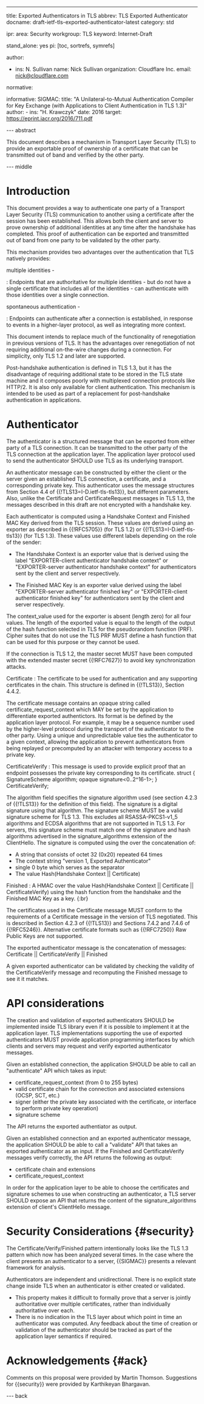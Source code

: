 ---
title: Exported Authenticators in TLS
abbrev: TLS Exported Authenticator
docname: draft-ietf-tls-exported-authenticator-latest
category: std

ipr:
area: Security
workgroup: TLS
keyword: Internet-Draft

stand_alone: yes
pi: [toc, sortrefs, symrefs]

author:
 -  ins: N. Sullivan
    name: Nick Sullivan
    organization: Cloudflare Inc.
    email: nick@cloudflare.com

normative:

informative:
  SIGMAC:
    title: "A Unilateral-to-Mutual Authentication Compiler for Key Exchange (with Applications to Client Authentication in TLS 1.3)"
    author:
    -
      ins: "H. Krawczyk"
    date: 2016
    target: https://eprint.iacr.org/2016/711.pdf



--- abstract

This document describes a mechanism in Transport Layer Security (TLS) to
provide an exportable proof of ownership of a certificate that can be
transmitted out of band and verified by the other party.

--- middle

# Introduction

This document provides a way to authenticate one party of a Transport Layer
Security (TLS) communication to another using a certificate after the session
has been established.  This allows both the client and server to prove ownership
of additional identities at any time after the handshake has completed.  This
proof of authentication can be exported and transmitted out of band from one
party to be validated by the other party.

This mechanism provides two advantages over the authentication that TLS natively
provides:

multiple identities -

: Endpoints that are authoritative for multiple identities - but do not have a
  single certificate that includes all of the identities - can authenticate with
  those identities over a single connection.

spontaneous authentication -

: Endpoints can authenticate after a connection is established, in response to
  events in a higher-layer protocol, as well as integrating more context.

This document intends to replace much of the functionality of renegotiation
in previous versions of TLS.  It has the advantages over renegotiation of not
requiring additional on-the-wire changes during a connection.  For simplicity,
only TLS 1.2 and later are supported.

Post-handshake authentication is defined in TLS 1.3, but it has
the disadvantage of requiring additional state to be stored in the TLS
state machine and it composes poorly with multiplexed connection protocols
like HTTP/2.  It is also only available for client authentication.  This
mechanism is intended to be used as part of a replacement for post-handshake
authentication in applications.

# Authenticator

The authenticator is a structured message that can be exported from either
party of a TLS connection.  It can be transmitted to the other party of
the TLS connection at the application layer.  The application layer protocol
used to send the authenticator SHOULD use TLS as its underlying transport.

An authenticator message can be constructed by either the client or the
server given an established TLS connection, a certificate, and a corresponding private
key.  This authenticator uses the message structures from Section 4.4 of
{{!TLS13=I-D.ietf-tls-tls13}}, but different parameters.  Also, unlike the Certificate and
CertificateRequest messages in TLS 1.3, the messages described in this draft
are not encrypted with a handshake key.

Each authenticator is computed using a Handshake Context and Finished MAC Key
derived from the TLS session.  These values are derived using an exporter as
described in {{!RFC5705}} (for TLS 1.2) or {{!TLS13=I-D.ietf-tls-tls13}} (for
TLS 1.3).  These values use different labels depending on the role of the
sender:

* The Handshake Context is an exporter value that is derived using the label
  "EXPORTER-client authenticator handshake context" or "EXPORTER-server
  authenticator handshake context" for authenticators sent by the client and
  server respectively.

* The Finished MAC Key is an exporter value derived using the label
  "EXPORTER-server authenticator finished key" or "EXPORTER-client authenticator
  finished key" for authenticators sent by the client and server respectively.

The context_value used for the exporter is absent (length zero) for all four
values. The length of the exported value is equal to the length of the output of
the hash function selected in TLS for the pseudorandom function (PRF). Cipher
suites that do not use the TLS PRF MUST define a hash function that can be used
for this purpose or they cannot be used.

If the connection is TLS 1.2, the master secret MUST have been computed
with the extended master secret {{!RFC7627}} to avoid key synchronization attacks.

Certificate
: The certificate to be used for authentication and any
supporting certificates in the chain. This structure is defined in {{!TLS13}},
Section 4.4.2.

The certificate message contains an opaque string called
certificate_request_context which MAY be set by the application to differentiate
exported authentictors.  Its format is be defined by the application layer protocol.
For example, it may be a sequence number used by the higher-level
protocol during the transport of the authenticator to the other party.  Using
a unique and unpredictable value ties the authenticator to a given context,
allowing the application to prevent authenticators from being replayed or precomputed by
an attacker with temporary access to a private key.

CertificateVerify
: This message is used to provide explicit proof that an endpoint possesses the private key corresponding to its certificate.
	struct {
	   SignatureScheme algorithm;
	   opaque signature<0..2^16-1>;
	} CertificateVerify;

The algorithm field specifies the signature algorithm used (see section 4.2.3 of {{!TLS13}}
for the definition of this field). The signature is a digital signature using that algorithm.
The signature scheme MUST be a valid signature scheme for TLS 1.3.  This excludes all RSASSA-PKCS1-v1_5
algorithms and ECDSA algorithms that are not supported in TLS 1.3.  For servers,
this signature scheme must match one of the signature and hash algorithms advertised
in the signature_algorithms extension of the ClientHello.  The signature is computed using the over the concatenation of:

* A string that consists of octet 32 (0x20) repeated 64 times
* The context string "version 1, Exported Authenticator"
* single 0 byte which serves as the separator
* The value Hash(Handshake Context || Certificate)

Finished
: A HMAC over the value
Hash(Handshake Context || Certificate || CertificateVerify)
using the hash function from the handshake and the Finished MAC Key as a key.
{:br}

The certificates used in the Certificate message MUST conform to the requirements
of a Certificate message in the version of TLS negotiated.  This is
described in Section 4.2.3 of {{!TLS13}} and
Sections 7.4.2 and 7.4.6 of {{!RFC5246}}.  Alternative certificate formats such as
{{!RFC7250}} Raw Public Keys are not supported.

The exported authenticator message is the concatenation of messages:
Certificate || CertificateVerify || Finished

A given exported authenticator can be validated by checking the validity of the
CertificateVerify message and recomputing the Finished message to see it it
matches.

# API considerations

The creation and validation of exported authenticators SHOULD be implemented inside
TLS library even if it is possible to implement it at the application layer.
TLS implementations supporting the use of exported authenticators MUST provide
application programming interfaces by which clients and servers may request
and verify exported authenticator messages.

Given an established connection, the application SHOULD be able to call an
"authenticate" API which takes as input:

 * certificate_request_context (from 0 to 255 bytes)
 * valid certificate chain for the connection and associated extensions
(OCSP, SCT, etc.)
 * signer (either the private key associated with the certificate, or interface
to perform private key operation)
 * signature scheme

The API returns the exported authentiator as output.

Given an established connection and an exported authenticator message, the
application SHOULD be able to call a "validate" API that takes an exported
authenticator as an input. If the Finished and CertificateVerify messages
verify correctly, the API returns the following as output:

 * certificate chain and extensions
 * certificate_request_context

In order for the application layer to be able to choose the certificates
and signature schemes to use when constructing an authenticator, a TLS server
SHOULD expose an API that returns the content of the signature_algorithms
extension of client's ClientHello message.

# Security Considerations {#security}

The Certificate/Verify/Finished pattern intentionally looks like the TLS 1.3
pattern which now has been analyzed several times.  In the case where the
client presents an authenticator to a server, {{SIGMAC}} presents a relevant
framework for analysis.

Authenticators are independent and unidirectional. There is no explicit state change
inside TLS when an authenticator is either created or validated.

* This property makes it difficult to formally prove
that a server is jointly authoritative over multiple certificates, rather than
individually authoritative over each.
* There is no indication in the TLS layer about which point in time an authenticator was
computed.  Any feedback about the time of creation or validation of the authenticator
should be tracked as part of the application layer semantics if required.

# Acknowledgements {#ack}

Comments on this proposal were provided by Martin Thomson.  Suggestions for
{{security}} were provided by Karthikeyan Bhargavan.

--- back
